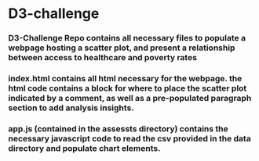 # D3-challenge
### D3-Challenge Repo contains all necessary files to populate a webpage hosting a scatter plot, and present a relationship between access to healthcare and poverty rates

### index.html contains all html necessary for the webpage. the html code contains a block for where to place the scatter plot indicated by a comment, as well as a pre-populated paragraph section to add analysis insights.

### app.js (contained in the assessts directory) contains the necessary javascript code to read the csv provided in the data directory and populate chart elements.
